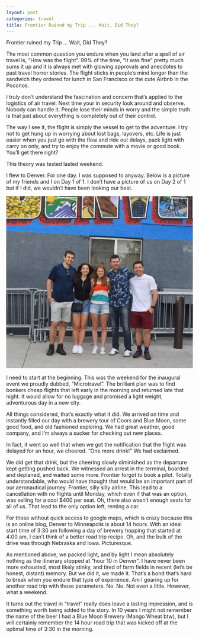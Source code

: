```yaml
---
layout: post
categories: travel
title: Frontier Ruined my Trip ... Wait, Did They?
---
```

Frontier ruined my Trip ... Wait, Did They?

The most common question you endure when you land after a spell of air travel is, “How was the flight”. 99% of the time, “It was fine” pretty much sums it up and it is always met with glowing approvals and anecdotes to past travel horror stories. The flight sticks in people’s mind longer than the sandwich they ordered for lunch in San Francisco or the cute Airbnb in the Poconos. 

I truly don’t understand the fascination and concern that’s applied to the logistics of air travel. Next time your in security look around and observe. Nobody can handle it. People lose their minds in worry and the simple truth is that just about everything is completely out of their control.

The way I see it, the flight is simply the vessel to get to the adventure. I try not to get hung up in worrying about lost bags, layovers, etc. Life is just easier when you just go with the flow and ride out delays, pack light with carry on only, and try to enjoy the commute with a movie or good book. You’ll get there right?

This theory was tested lasted weekend.

I flew to Denver. For one day. I was supposed to anyway. Below is a picture of my friends and I on Day 1 of 1. I don’t have a picture of us on Day 2 of 1 but if I did, we wouldn’t have been looking our best.


![Andrew and his friend in front of a wall mural at Denver Brewing Co.](/assets/img/travel/2019/06-08-denver-day-trip_1.jpg)

I need to start at the beginning. This was the weekend for the inaugural event we proudly dubbed, “Microtravel”. The brilliant plan was to find bonkers cheap flights that left early in the morning and returned late that night. It would allow for no luggage and promised a light weight, adventurous day in a new city.

All things considered, that’s exactly what it did. We arrived on time and instantly filled our day with a brewery tour of Coors and Blue Moon, some good food, and old fashioned exploring. We had great weather, good company, and I’m always a sucker for checking out new places.

In fact, it went so well that when we got the notification that the flight was delayed for an hour, we cheered. “One more drink!” We had exclaimed.

We did get that drink, but the cheering slowly diminished as the departure kept getting pushed back. We witnessed an arrest in the terminal, boarded and deplaned, and waited some more. Frontier forgot to book a pilot. Totally understandable, who would have thought that would be an important part of our aeronautical journey. Frontier, silly silly airline. This lead to a cancellation with no flights until Monday, which even if that was an option, was selling for a cool $400 per seat. Oh, there also wasn’t enough seats for all of us. That lead to the only option left, renting a car.

For those without quick access to google maps, which is crazy because this is an online blog, Denver to Minneapolis is about 14 hours. With an ideal start time of 3:30 am following a day of brewery hopping that started at 4:00 am, I can’t think of a better road trip recipe. Oh, and the bulk of the drive was through Nebraska and Iowa. Picturesque. 

As mentioned above, we packed light, and by light I mean absolutely nothing as the itinerary stopped at “hour 10 in Denver”. I have never been more exhausted, most likely stinky, and tired of farm fields in recent (let’s be honest, distant) memory. But we did it, we made it. That’s a bond that’s hard to break when you endure that type of experience. Am I gearing up for another road trip with those parameters. No. No. Not even a little. However, what a weekend.

It turns out the travel in “travel” really does leave a lasting impression, and is something worth being added to the story. In 10 years I might not remember the name of the beer I had a Blue Moon Brewery (Mango Wheat btw), but I will certainly remember the 14 hour road trip that was kicked off at the optimal time of 3:30 in the morning. 